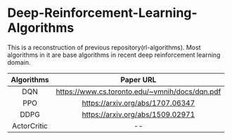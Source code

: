 # Deep-Reinforcement-Learning-Algorithms
This is a reconstruction of previous repository(rl-algorithms). Most algorithms in it are base algorithms in recent deep reinforcement learning domain.  


Algorithms  | Paper URL|
| :---: | :---:|
DQN  | https://www.cs.toronto.edu/~vmnih/docs/dqn.pdf |
PPO  | https://arxiv.org/abs/1707.06347 |
DDPG  | https://arxiv.org/abs/1509.02971 |
ActorCritic  | -- |
